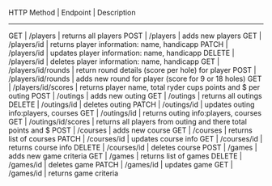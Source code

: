 HTTP Method	|	Endpoint	        |	Description
-------         -------                 -------
GET	        |	/players	        |	returns all players 
POST	    |	/players	        |	adds new players
GET	        |	/players/id	        |	returns player information: name, handicapp
PATCH	    |	/players/id	        |	updates player information: name, handicapp
DELETE	    |	/players/id	        |	deletes player information: name, handicapp
GET	        |	/players/id/rounds	|	return round details (score per hole) for player
POST	    |	/players/id/rounds	|	adds new round for player (score for 9 or 18 holes)
GET	        |	/players/id/scores	|	returns player name, total ryder cups points and $ per outing
POST	    |	/outings	        |	adds new outing 
GET	        |	/outings	        |	returns all outings
DELETE	    |	/outings/id	        |	deletes outing
PATCH	    |	/outings/id	        |	updates outing info:players, courses
GET	        |	/outings/id	        |	returns outing info:players, courses
GET	        |	/outings/id/scores	|	returns all players from outing and there total points and $
POST	    |	/courses	        |	adds new course
GET	        |	/courses	        |	returns list of courses
PATCH	    |	/courses/id	        |	updates course info
GET	        |	/courses/id	        |	returns course info
DELETE	    |	/courses/id	        |	deletes course
POST	    |	/games	            |	adds new game criteria
GET	        |	/games	            |	returns list of games
DELETE	    |	/games/id	        |	deletes game
PATCH	    |	/games/id	        |	updates game
GET	        |	/games/id	        |	returns game criteria
